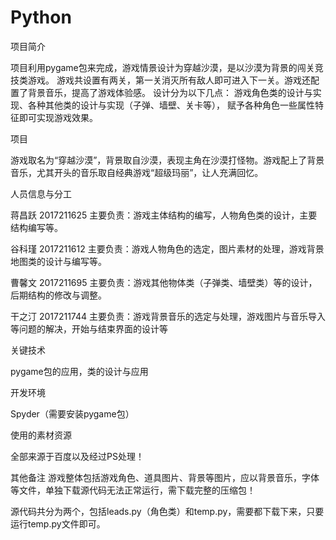 # Python

项目简介

项目利用pygame包来完成，游戏情景设计为穿越沙漠，是以沙漠为背景的闯关竞技类游戏。 游戏共设置有两关，第一关消灭所有敌人即可进入下一关。游戏还配置了背景音乐，提高了游戏体验感。
设计分为以下几点：
游戏角色类的设计与实现、各种其他类的设计与实现（子弹、墙壁、关卡等）， 赋予各种角色一些属性特征即可实现游戏效果。


项目

游戏取名为“穿越沙漠”，背景取自沙漠，表现主角在沙漠打怪物。游戏配上了背景音乐，尤其开头的音乐取自经典游戏“超级玛丽”，让人充满回忆。


人员信息与分工

蒋昌跃 2017211625 
主要负责：游戏主体结构的编写，人物角色类的设计，主要结构编写等。

谷科瑾 2017211612 
主要负责：游戏人物角色的选定，图片素材的处理，游戏背景地图类的设计与编写等。

曹馨文 2017211695 
主要负责：游戏其他物体类（子弹类、墙壁类）等的设计，后期结构的修改与调整。

干之汀 2017211744 
主要负责：游戏背景音乐的选定与处理，游戏图片与音乐导入等问题的解决，开始与结束界面的设计等

关键技术

pygame包的应用，类的设计与应用

开发环境

Spyder（需要安装pygame包）

使用的素材资源

全部来源于百度以及经过PS处理！


其他备注
游戏整体包括游戏角色、道具图片、背景等图片，应以背景音乐，字体等文件，单独下载源代码无法正常运行，需下载完整的压缩包！

源代码共分为两个，包括leads.py（角色类）和temp.py，需要都下载下来，只要运行temp.py文件即可。
